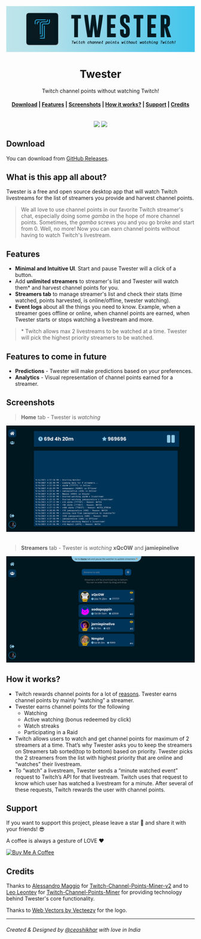 <div align="center">
  <img src="https://raw.githubusercontent.com/twesterapp/twester/main/images/twester_readme_banner.png" alt="readme banner" />
  <h1>Twester</h1>
  <p>Twitch channel points without watching Twitch!</p>
  <h4 align="center">
    <a href="#download">Download</a>
    <span> | </span>
    <a href="#features">Features</a>
    <span> | </span>
    <a href="#screenshots">Screenshots</a>
    <span> | </span>
    <a href="#how-it-works">How it works?</a>
    <span> | </span>
    <a href="#support">Support</a>
    <span> | </span>
    <a href="#credits">Credits</a>
  </h3>
  <br />
    <img src="https://img.shields.io/github/v/release/twesterapp/twester?color=00A8E8&label=%20&style=for-the-badge" />
    <img src="https://img.shields.io/github/downloads/twesterapp/twester/total?color=00A8E8&style=for-the-badge" />
</div>

## Download

You can download from [GitHub Releases](https://github.com/twesterapp/twester/releases).

## What is this app all about?

Twester is a free and open source desktop app that will watch Twitch livestreams for the list of streamers you provide and harvest channel points.

> We all love to use channel points in our favorite Twitch streamer's chat, especially doing some _gamba_ in the hope of more channel points. Sometimes, the _gamba_ screws you and you go broke and start from 0. Well, no more! Now you can earn channel points without having to watch Twitch's livestream.

## Features

-   **Minimal and Intuitive UI**. Start and pause Twester will a click of a button.
-   Add **unlimited streamers** to streamer's list and Twester will watch them\* and harvest channel points for you.
-   **Streamers tab** to manage streamer's list and check their stats (time watched, points harvested, is online/offline, twester watching).
-   **Event logs** about all the things you need to know. Example, when a streamer goes offline or online, when channel points are earned, when Twester starts or stops watching a livestream and more.

> \* Twitch allows max 2 livestreams to be watched at a time. Twester will pick the highest priority streamers to be watched.

## Features to come in future

-   **Predictions** - Twester will make predictions based on your preferences.
-   **Analytics** - Visual representation of channel points earned for a streamer.

## Screenshots

> **Home** tab - Twester is _watching_

<img src="https://raw.githubusercontent.com/twesterapp/twester/main/images/twester_home_tab.png" alt="twesters home tab" width="800px"/>

<br />
<br />

> **Streamers** tab - Twester is _watching_ **xQcOW** and **jamiepinelive**

 <img src="https://raw.githubusercontent.com/twesterapp/twester/main/images/twester_streamers_tab.png" alt="twester streamers tab" width="800px" />

## How it works?

-   Twitch rewards channel points for a lot of [reasons](https://help.twitch.tv/s/article/channel-points-guide?language=en_US#viewers). Twester earns channel points by mainly “watching” a streamer.
-   Twester earns channel points for the following
    -   Watching
    -   Active watching (bonus redeemed by click)
    -   Watch streaks
    -   Participating in a Raid
-   Twitch allows users to watch and get channel points for maximum of 2 streamers at a time. That’s why Twester asks you to keep the streamers on Streamers tab sorted(top to bottom) based on priority. Twester picks the 2 streamers from the list with highest priority that are online and “watches” their livestream.
-   To “watch” a livestream, Twester sends a “minute watched event” request to Twitch’s API for that livestream. Twitch uses that request to know which user has watched a livestream for a minute. After several of these requests, Twitch rewards the user with channel points.

## Support

If you want to support this project, please leave a star 🌟 and share it with your friends! 😎

A coffee is always a gesture of LOVE ❤️

<a href="https://www.buymeacoffee.com/ceoshikhar" target="_blank"><img src="https://cdn.buymeacoffee.com/buttons/lato-yellow.png" alt="Buy Me A Coffee" height="41" width="174"></a>

## Credits

Thanks to [Alessandro Maggio](https://github.com/Tkd-Alex) for [Twitch-Channel-Points-Miner-v2](https://github.com/Tkd-Alex/Twitch-Channel-Points-Miner-v2) and to [Leo Leontev](https://github.com/Tkd-Alex) for [Twitch-Channel-Points-Miner](https://github.com/gottagofaster236/Twitch-Channel-Points-Miner) for providing technology behind Twester's core functionality.

Thanks to <a href="https://www.vecteezy.com/free-vector/web">Web Vectors by Vecteezy</a> for the logo.

---

###### Created & Designed by [@ceoshikhar](https://ceoshikhar.com/) with love in India

